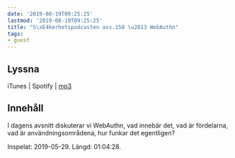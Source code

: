 ```yaml
---
date: '2019-08-19T09:25:25'
lastmod: '2019-08-19T09:25:25'
title: "S\xE4kerhetspodcasten avs.158 \u2013 WebAuthn"
tags:
- guest
---
```

## Lyssna

iTunes \| Spotify \| [mp3](http://traffic.libsyn.com/sakerhetspodcasten/2019-05-29_WebAuthn.mp3)

## Innehåll

I dagens avsnitt diskuterar vi WebAuthn, vad innebär det, vad är fördelarna, vad
är användningsområdena, hur funkar det egentligen?

Inspelat: 2019-05-29. Längd: 01:04:28.

